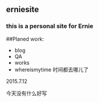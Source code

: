 ## erniesite
### this is a personal site for Ernie 


##Planed work:

- blog
- QA
- works
- whereismytime 时间都去哪儿了


2015.7.12

今天没有什么好写
